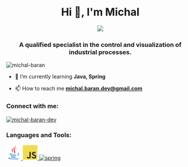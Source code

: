 <h1 align="center">Hi 👋, I'm Michal</h1>
<div id="header" align="center">
  <img src="https://media.giphy.com/media/WFZvB7VIXBgiz3oDXE/giphy.gif" width="100"/>
</div>

<h3 align="center">A qualified specialist in the control and visualization of industrial processes.</h3>

<p align="left"> <img src="https://komarev.com/ghpvc/?username=michal-baran&label=Profile%20views&color=0e75b6&style=flat" alt="michal-baran" /> </p>

- 🌱 I’m currently learning **Java, Spring**

- 📫 How to reach me **michal.baran.dev@gmail.com**

<h3 align="left">Connect with me:</h3>
<p align="left">
<a href="https://linkedin.com/in/michal-baran-dev" target="blank"><img align="center" src="https://raw.githubusercontent.com/rahuldkjain/github-profile-readme-generator/master/src/images/icons/Social/linked-in-alt.svg" alt="michal-baran-dev" height="30" width="40" /></a>
</p>

<h3 align="left">Languages and Tools:</h3>
<p align="left"> <a href="https://www.java.com" target="_blank" rel="noreferrer"> <img src="https://raw.githubusercontent.com/devicons/devicon/master/icons/java/java-original.svg" alt="java" width="40" height="40"/> </a> <a href="https://developer.mozilla.org/en-US/docs/Web/JavaScript" target="_blank" rel="noreferrer"> <img src="https://raw.githubusercontent.com/devicons/devicon/master/icons/javascript/javascript-original.svg" alt="javascript" width="40" height="40"/> </a> <a href="https://spring.io/" target="_blank" rel="noreferrer"> <img src="https://www.vectorlogo.zone/logos/springio/springio-icon.svg" alt="spring" width="40" height="40"/> </a> </p>
